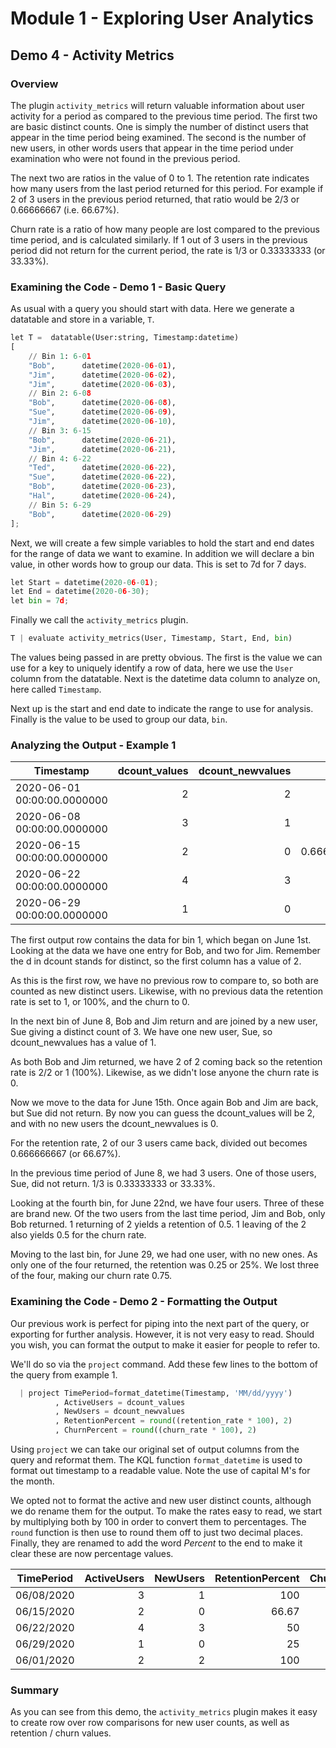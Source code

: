 # Module 1 - Exploring User Analytics

## Demo 4 - Activity Metrics

### Overview

The plugin `activity_metrics` will return valuable information about user activity for a period as compared to the previous time period. The first two are basic distinct counts. One is simply the number of distinct users that appear in the time period being examined. The second is the number of new users, in other words users that appear in the time period under examination who were not found in the previous period.

The next two are ratios in the value of 0 to 1. The retention rate indicates how many users from the last period returned for this period. For example if 2 of 3 users in the previous period returned, that ratio would be 2/3 or 0.66666667 (i.e. 66.67%).

Churn rate is a ratio of how many people are lost compared to the previous time period, and is calculated similarly. If 1 out of 3 users in the previous period did not return for the current period, the rate is 1/3 or 0.33333333 (or 33.33%).

### Examining the Code - Demo 1 - Basic Query

As usual with a query you should start with data. Here we generate a datatable and store in a variable, `T`.

```python
let T =  datatable(User:string, Timestamp:datetime)
[
    // Bin 1: 6-01
    "Bob",      datetime(2020-06-01),
    "Jim",      datetime(2020-06-02),
    "Jim",      datetime(2020-06-03),
    // Bin 2: 6-08
    "Bob",      datetime(2020-06-08),
    "Sue",      datetime(2020-06-09),
    "Jim",      datetime(2020-06-10),
    // Bin 3: 6-15
    "Bob",      datetime(2020-06-21),
    "Jim",      datetime(2020-06-21),
    // Bin 4: 6-22
    "Ted",      datetime(2020-06-22),
    "Sue",      datetime(2020-06-22),
    "Bob",      datetime(2020-06-23),
    "Hal",      datetime(2020-06-24),
    // Bin 5: 6-29
    "Bob",      datetime(2020-06-29)
];
```

Next, we will create a few simple variables to hold the start and end dates for the range of data we want to examine. In addition we will declare a bin value, in other words how to group our data. This is set to 7d for 7 days.

```python
let Start = datetime(2020-06-01);
let End = datetime(2020-06-30);
let bin = 7d;
```

Finally we call the `activity_metrics` plugin.

```python
T | evaluate activity_metrics(User, Timestamp, Start, End, bin)
```

The values being passed in are pretty obvious. The first is the value we can use for a key to uniquely identify a row of data, here we use the `User` column from the datatable. Next is the datetime data column to analyze on, here called `Timestamp`.

Next up is the start and end date to indicate the range to use for analysis. Finally is the value to be used to group our data, `bin`.

### Analyzing the Output - Example 1

| Timestamp | dcount_values | dcount_newvalues | retention_rate | churn_rate |
| ----- | ----: | ----: | ----: | ----: |
| 2020-06-01 00:00:00.0000000 | 2 | 2 | 1 | 0 |
| 2020-06-08 00:00:00.0000000 | 3 | 1 | 1 | 0 |
| 2020-06-15 00:00:00.0000000 | 2 | 0 | 0.666666666666667 | 0.333333333333333 |
| 2020-06-22 00:00:00.0000000 | 4 | 3 | 0.5 | 0.5 |
| 2020-06-29 00:00:00.0000000 | 1 | 0 | 0.25 | 0.75 |

The first output row contains the data for bin 1, which began on June 1st. Looking at the data we have one entry for Bob, and two for Jim. Remember the d in dcount stands for distinct, so the first column has a value of 2.

As this is the first row, we have no previous row to compare to, so both are counted as new distinct users. Likewise, with no previous data the retention rate is set to 1, or 100%, and the churn to 0.

In the next bin of June 8, Bob and Jim return and are joined by a new user, Sue giving a distinct count of 3. We have one new user, Sue, so dcount_newvalues has a value of 1.

As both Bob and Jim returned, we have 2 of 2 coming back so the retention rate is 2/2 or 1 (100%). Likewise, as we didn't lose anyone the churn rate is 0.

Now we move to the data for June 15th. Once again Bob and Jim are back, but Sue did not return. By now you can guess the dcount_values will be 2, and with no new users the dcount_newvalues is 0.

For the retention rate, 2 of our 3 users came back, divided out becomes 0.666666667 (or 66.67%).

In the previous time period of June 8, we had 3 users. One of those users, Sue, did not return. 1/3 is 0.33333333 or 33.33%.

Looking at the fourth bin, for June 22nd, we have four users. Three of these are brand new. Of the two users from the last time period, Jim and Bob, only Bob returned. 1 returning of 2 yields a retention of 0.5. 1 leaving of the 2 also yields 0.5 for the churn rate.

Moving to the last bin, for June 29, we had one user, with no new ones. As only one of the four returned, the retention was 0.25 or 25%. We lost three of the four, making our churn rate 0.75.

### Examining the Code - Demo 2 - Formatting the Output

Our previous work is perfect for piping into the next part of the query, or exporting for further analysis. However, it is not very easy to read. Should you wish, you can format the output to make it easier for people to refer to.

We'll do so via the `project` command. Add these few lines to the bottom of the query from example 1.

```python
  | project TimePeriod=format_datetime(Timestamp, 'MM/dd/yyyy')
          , ActiveUsers = dcount_values
          , NewUsers = dcount_newvalues
          , RetentionPercent = round((retention_rate * 100), 2)
          , ChurnPercent = round((churn_rate * 100), 2)
```

Using `project` we can take our original set of output columns from the query and reformat them. The KQL function `format_datetime` is used to format out timestamp to a readable value. Note the use of capital M's for the month.

We opted not to format the active and new user distinct counts, although we do rename them for the output. To make the rates easy to read, we start by multiplying both by 100 in order to convert them to percentages. The `round` function is then use to round them off to just two decimal places. Finally, they are renamed to add the word _Percent_ to the end to make it clear these are now percentage values.

| TimePeriod | ActiveUsers | NewUsers | RetentionPercent | ChurnPercent |
| ----- | ----: | ----: | ----: | ----: |
| 06/08/2020 | 3 | 1 | 100 | 0 |
| 06/15/2020 | 2 | 0 | 66.67 | 33.33 |
| 06/22/2020 | 4 | 3 | 50 | 50 |
| 06/29/2020 | 1 | 0 | 25 | 75 |
| 06/01/2020 | 2 | 2 | 100 | 0 |

### Summary

As you can see from this demo, the `activity_metrics` plugin makes it easy to create row over row comparisons for new user counts, as well as retention / churn values.
